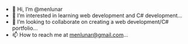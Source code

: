 - 👋 Hi, I’m @menlunar
- 👀 I’m interested in learning web development and C# development...
- 💞️ I’m looking to collaborate on creating a web development/C# portfolio...
- 📫 How to reach me at menlunar@gmail.com...


